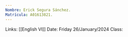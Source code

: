 ```yaml
---
Nombre: Erick Segura Sánchez.
Matrícula: A01613821.
---
```

Links: [[English VI]]
Date: Friday 26/January/2024
Class:

